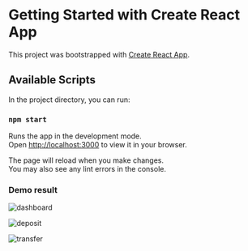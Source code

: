# Getting Started with Create React App

This project was bootstrapped with [Create React App](https://github.com/facebook/create-react-app).

## Available Scripts

In the project directory, you can run:

### `npm start`

Runs the app in the development mode.\
Open [http://localhost:3000](http://localhost:3000) to view it in your browser.

The page will reload when you make changes.\
You may also see any lint errors in the console.

### Demo result
![dashboard](https://user-images.githubusercontent.com/31425226/169003895-99f7bee6-5263-4f2d-a972-fd996529181e.png)

![deposit](https://user-images.githubusercontent.com/31425226/169004017-bca5367f-10a8-410d-87ec-0142cf5991d6.png)

![transfer](https://user-images.githubusercontent.com/31425226/169004085-18706f59-5e7b-4eed-b08d-2e8ea6292509.png)

